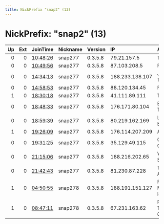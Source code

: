 ```yaml
---
title: NickPrefix "snap2" (13)
---
```


# NickPrefix: "snap2" (13)

|   Up |   Ext | JoinTime                                                                                            | Nickname   | Version   | IP              | AS                                       | CC   |   ORp |   Dirp | OS    | Contact   |   eFamMembers |
|-----:|------:|:----------------------------------------------------------------------------------------------------|:-----------|:----------|:----------------|:-----------------------------------------|:-----|------:|-------:|:------|:----------|--------------:|
|    0 |     0 | [10:48:26](https://metrics.torproject.org/rs.html#details/563A3849FFA19012FECA7D49B4A6C6C3ADEDA0F7) | snap277    | 0.3.5.8   | 79.21.157.5     | Telecom Italia                           | it   | 39777 |      0 | Linux | None      |             1 |
|    0 |     0 | [10:49:56](https://metrics.torproject.org/rs.html#details/E3E702EB5C65BBA711748504A8B1F8B281B9129E) | snap277    | 0.3.5.8   | 87.103.208.5    | Rostelecom                               | ru   | 36461 |      0 | Linux | None      |             1 |
|    0 |     0 | [14:34:13](https://metrics.torproject.org/rs.html#details/759DEE956DB568C9B1A7B897AE283B499511EB79) | snap277    | 0.3.5.8   | 188.233.138.107 | JSC ER-Telecom Holding                   | ru   | 34547 |      0 | Linux | None      |             1 |
|    0 |     0 | [14:58:53](https://metrics.torproject.org/rs.html#details/5682560CDD012D3F1448D69B250A82898685658E) | snap277    | 0.3.5.8   | 88.120.134.45   | Free SAS                                 | fr   | 45097 |      0 | Linux | None      |             1 |
|    1 |     0 | [18:30:18](https://metrics.torproject.org/rs.html#details/B4A434696C4A71C4E1029085D3F65AC53525DE38) | snap277    | 0.3.5.8   | 41.111.89.111   | Telecom Algeria                          | dz   | 38885 |      0 | Linux | None      |             1 |
|    0 |     0 | [18:48:33](https://metrics.torproject.org/rs.html#details/B302DCE10FC4FDFC9F779E20537C244DCEB79434) | snap277    | 0.3.5.8   | 176.171.80.104  | Bouygues Telecom SA                      | fr   | 38067 |      0 | Linux | None      |             1 |
|    0 |     0 | [18:59:39](https://metrics.torproject.org/rs.html#details/2DED5D74BA4955A9BDF54849976DA03B51A9DEBE) | snap277    | 0.3.5.8   | 80.219.162.169  | Liberty Global B.V.                      | ch   | 45175 |      0 | Linux | None      |             1 |
|    1 |     0 | [19:26:09](https://metrics.torproject.org/rs.html#details/CAB03AE88A4FBAD4DC37243727CA36C9F205823E) | snap277    | 0.3.5.8   | 176.114.207.209 | Annet Ltd.                               | ru   | 44291 |      0 | Linux | None      |             1 |
|    0 |     0 | [19:31:25](https://metrics.torproject.org/rs.html#details/5A41A50A47E08B7ABBF757D71E51B2CEBD2F8CFD) | snap277    | 0.3.5.8   | 35.129.49.115   | Charter Communications                   | us   | 35445 |      0 | Linux | None      |             1 |
|    0 |     0 | [21:15:06](https://metrics.torproject.org/rs.html#details/8E9F82627B4F4061B43A1DFE40FD15506F763298) | snap277    | 0.3.5.8   | 188.216.202.65  | Vodafone Italia S.p.A.                   | it   | 40977 |      0 | Linux | None      |             1 |
|    0 |     0 | [21:42:43](https://metrics.torproject.org/rs.html#details/0E09F953DF06D199952D44908FCD06E726B656E7) | snap277    | 0.3.5.8   | 81.230.87.228   | Telia Company AB                         | se   | 41899 |      0 | Linux | None      |             1 |
|    1 |     0 | [04:50:55](https://metrics.torproject.org/rs.html#details/EAE855073C070886889511ED98C5958B2006A04D) | snap278    | 0.3.5.8   | 188.191.151.127 | FOP Mospan Maksym Igorevich              | ua   | 37339 |      0 | Linux | None      |             1 |
|    1 |     0 | [08:47:11](https://metrics.torproject.org/rs.html#details/1160EF65EEEAD5E0F4EBDB50DB59F2700913581D) | snap278    | 0.3.5.8   | 67.231.163.62   | Piedmont Rural Telephone Cooperative, In | us   | 41401 |      0 | Linux | None      |             1 |

